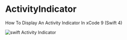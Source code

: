 # ActivityIndicator
How To Display An Activity Indicator In xCode 9 (Swift 4)

![swift Activity Indicator](https://i.ibb.co/PmJCHNw/1-min.png)
